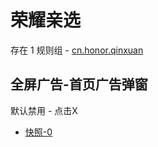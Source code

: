 # 荣耀亲选

存在 1 规则组 - [cn.honor.qinxuan](/src/apps/cn.honor.qinxuan.ts)

## 全屏广告-首页广告弹窗

默认禁用 - 点击X

- [快照-0](https://i.gkd.li/import/13930613)
